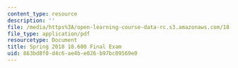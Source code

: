 ```yaml
---
content_type: resource
description: ''
file: /media/https%3A/open-learning-course-data-rc.s3.amazonaws.com/18-600-probability-and-random-variables-fall-2019/863bd8f0d4c6ae4be026b97bc09569e0_MIT18_600F19_final_2018.pdf
file_type: application/pdf
resourcetype: Document
title: Spring 2018 18.600 Final Exam
uid: 863bd8f0-d4c6-ae4b-e026-b97bc09569e0
---
```

